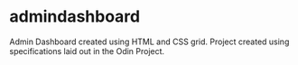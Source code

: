 # admindashboard
Admin Dashboard created using HTML and CSS grid. Project created using specifications laid out in the Odin Project.

